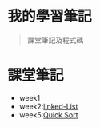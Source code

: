 # 我的學習筆記
> 課堂筆記及程式碼

# 課堂筆記
- week1
- week2:[linked-List]()
- week5:[Quick Sort](https://github.com/neo000111/neo-s-file/blob/master/HW/quicksort.ipynb)

